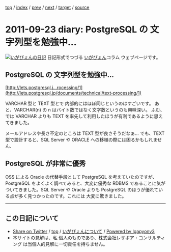 [top](../index.html) 
 / [index](index.html) 
 / [prev](ig110922.html) 
 / [next](ig110925.html) 
 / [target](https://www.igapyon.jp/igapyon/diary/2011/ig110923.html) 
 / [source](https://github.com/igapyon/diary/blob/master/2011/ig110923.src.md) 

2011-09-23 diary: PostgreSQL の 文字列型を勉強中...
=====================================================================================================
[![いがぴょんの日記](https://www.igapyon.jp/igapyon/diary/images/iga200306s.jpg "いがぴょん")](https://www.igapyon.jp/igapyon/diary/memo/memoigapyon.html) 日記形式でつづる [いがぴょん](https://www.igapyon.jp/igapyon/diary/memo/memoigapyon.html)コラム ウェブページです。

## PostgreSQL の 文字列型を勉強中...

[http://lets.postgresql.j...rocessing/1](http://lets.postgresql.jp/documents/technical/text-processing/1)

VARCHAR 型と TEXT 型とで 内部的にはほぼ同じというのはすごいです。
あと、VARCHAR(n) の n はバイト数ではなく文字数というのも興味深い。
ふむ、では VARCHAR よりも TEXT を率先して利用したほうが有利であるように思えてきました。

メールアドレスや長さ不定のところは TEXT 型が良さそうだなぁ...
でも、TEXT 型で設計すると、SQL Server や ORACLE への移植の際には困るかもしれません.


## PostgreSQL が非常に優秀

OSS による Oracle の代替手段として PostgreSQL を考えていたのですが、PostgreSQL をよくよく調べてみると、大変に優秀な RDBMS であることに気がついてきました。SQL Server や Oracle よりも PostgreSQL のほうが優れている点が多く見つかったのです。これには 大変に驚きました。


----------------------------------------------------------------------------------------------------

## この日記について

* [Share on Twitter](https://twitter.com/intent/tweet?hashtags=igapyon%2Cdiary%2C%E3%81%84%E3%81%8C%E3%81%B4%E3%82%87%E3%82%93&text=PostgreSQL+%E3%81%AE+%E6%96%87%E5%AD%97%E5%88%97%E5%9E%8B%E3%82%92%E5%8B%89%E5%BC%B7%E4%B8%AD...&url=https%3A%2F%2Fwww.igapyon.jp%2Figapyon%2Fdiary%2F2011%2Fig110923.html) / [top](../index.html) / [いがぴょんについて](https://www.igapyon.jp/igapyon/diary/memo/memoigapyon.html) / [Powered by Igapyonv3](https://github.com/igapyon/igapyonv3)
* 本サイトの見解は、私 個人のものであり、株式会社レザボア・コンサルティング は当個人的見解に一切責任を持ちません。 
